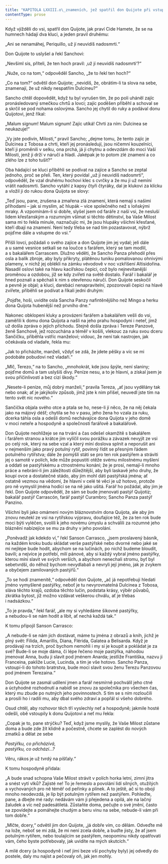 ```yaml
---
title: "KAPITOLA LXXIII.o\_znameních, jež spatřil don Quijote při vstupu do své vsi, a\_jiných příbězích dodávajících této velké historii ozdobnosti a\_pravděpodobnosti."
contentType: prose
---
```


  

Když vjížděli do vsi, spatřil don Quijote, jak praví Cide Hamete, že se na humnech hádají dva kluci, a jeden pravil druhému:

„Ani se nenamáhej, Periquillo, už jí neuvidíš nadosmrti.“

Don Quijote to uslyšel a řekl Sanchovi:

„Nevšiml sis, příteli, že ten hoch pravil: ‚už jí neuvidíš nadosmrti‘?“

„Nuže, co na tom,“ odpověděl Sancho, „že to řekl ten hoch?“

„Co na tom?“ odvětil don Quijote; „nevidíš, že, obrátím-li ta slova na sebe, znamenají, že už nikdy nespatřím Dulcineu?“

Sancho chtěl dopovědět, když tu byl vyrušen tím, že po poli uháněl zajíc pronásledovaný smečkou chrtů a lovci; zajíc poděšen přiběhl a schoval se a skrčil se pod nohama oslovýma. Sancho jej chytil do ruky a podával donu Quijotovi, jenž říkal:

„Malum signum! Malum signum! Zajíc utíká! Chrti za ním: Dulcinea se neukazuje!“

„Vy jste podivín, Milosti,“ pravil Sancho; „dejme tomu, že tento zajíc je Dulcinea z Tobosa a chrti, kteří jej pronásledují, jsou ničemní kouzelníci, kteří ji proměnili v selku, ona prchá, já ji chytnu a odevzdám do moci Vaší Milosti, jenž ji drží v náručí a hladí. Jaképak je to potom zlé znamení a co zlého lze z toho tušit?“

Oba hádající se kluci přiběhli se podívat na zajíce a Sancho se zeptal jednoho, proč se přeli. Ten, který povídal „už jí neuvidíš nadosmrti“, odpověděl, že vzal druhému hochovi klec s cvrčky a že mu ji už nemíní vrátit nadosmrti. Sancho vytáhl z kapsy čtyři čtyráky, dal je klukovi za klícku a vložil ji do rukou dona Quijota se slovy:

„Teď jsou, pane, zrušena a zmařena zlá znamení, která nemají s našimi příhodami – jak si myslím, ač hlupák – více společného než s loňskými mraky. A vzpomínám-li si dobře, slyšel jsem od faráře z naší vsi, že nesluší lidem křesťanským a rozumným všímat si těchto dětinství, ba Vaše Milost sama mi to řekla minule, naznačujíc mi, že jsou hlupáky všichni křesťané, kteří dbají na znamení. Není tedy třeba se nad tím pozastavovat, nýbrž pojďme dále a vstupme do vsi.“

Přišli lovci, požádali o svého zajíce a don Quijote jim jej vydal; jeli dále a u samé vesnice setkali se na loučce s farářem, který se tam modlil, a s bakalářem Carrascem. Dlužno věděti, že Sancho Panza přehodil přes osla a balík zbroje, aby byly přikryty, plátěnou tuniku pomalovanou ohnivými plameny, v nichž jej oblékli na zámku vévodově v noc vzkříšení Altisidořina. Nasadil oslovi také na hlavu kacířskou čepici, což bylo nejnevítanější proměnou a ozdobou, jíž se kdy zvířeti na světě dostalo. Farář i bakalář je hned poznali a spěchali k nim s otevřenou náručí. Don Quijote seskočil a pevně je objal; a kluci, darebáci nenapravitelní, zpozorovali čepici na hlavě zvířete, přiběhli se podívat a říkali jedni druhým:

„Pojďte, hoši, uvidíte osla Sancha Panzy nafintěnějšího než Mingo a herku dona Quijota hubenější než prvního dne.“

Nakonec obklopeni kluky a provázeni farářem a bakalářem vešli do vsi, zaměřili k domu dona Quijota a našli na jeho prahu hospodyni i neteř, jimž už došla zpráva o jejich příchodu. Stejně došla zpráva i Tereze Panzové, ženě Sanchově, jež rozcuchána a téměř v košili, vlekouc za ruku svou dceru Sančičku, přiběhla vstříc manželovi; vidouc, že není tak nastrojen, jak očekávala od vladaře, řekla mu:

„Jak to přicházíte, manželi, vždyť se zdá, že jdete pěšky a víc se mi podobáte pobudovi než vladaři.“

„Mlč, Terezo,“ na to Sancho, „mnohokrát, kde jsou špýle, není slaniny; pojďme domů a tam uslyšíš divy. Peníze nesu, a to je hlavní, a získal jsem je svou přičinlivostí a bez cizí škody.“

„Nesete-li peníze, můj dobrý manželi,“ pravila Tereza, „ať jsou vydělány tak nebo onak; ať je jakýkoliv způsob, jímž jste k nim přišel, neuvedl jste tím na tento svět nic nového.“

Sančička objala svého otce a ptala se ho, nese-li jí něco, že na něj čekala jako na májový déšť; chytila se ho v pasu, jeho žena ho vzala za ruku, dcerka táhla osla a odešli domů nechávajíce dona Quijota v jeho domě v moci neteře a hospodyně a společnosti farářově a bakalářově.

Don Quijote neohlížeje se na trvání a čas odešel okamžitě s bakalářem i farářem stranou a krátce jim vylíčil svou porážku a závazek nevyjít ze vsi po celý rok, který na sebe vzal a který míní doslova splnit a neporušit ani v nejmenším jako pravý potulný rytíř, povinný řídit se přesným řádem potulného rytířstva; dále že pomýšlí státi se pro ten rok pastýřem a stráviti jej o samotě v polích, kde může popustiti otěže svému milostnému myšlení a oddati se pastýřskému a ctnostnému konání; že je prosí, nemají-li mnoho práce a nebrání-li jim záležitosti důležitější, aby byli laskavě jeho druhy, že koupí ovce a dostatečné stádo, aby jim mohl dáti pastýřská jména; ať ostatně vezmou na vědomí, že hlavní v celé té věci je už hotovo, protože pro ně vymyslil jména hodící se na ně jako ušitá. Farář ho požádal, aby jim je řekl. Don Quijote odpověděl, že sám se bude jmenovati pastýř Quijotiz; bakalář pastýř Carrascón, farář pastýř Curambro; Sancho Panza pastýř Panzino.

Všichni byli jako omámeni novým bláznovstvím dona Quijota, ale aby jim znovu neutekl ze vsi na rytířskou výpravu, doufajíce též, že za ten rok bude moci býti vyléčen, svolili k jeho novému úmyslu a schválili za rozumné jeho bláznění nabízejíce se mu za druhy v jeho povolání.

„Poněvadž jak kdekdo ví,“ řekl Sanson Carrasco, „jsem proslavený básník, na každém kroku budu skládat verše pastýřské nebo dvorné nebo jaké se mi nejlépe bude hodit, abychom se na lučinách, po nichž budeme bloudit, bavili; a nejvíce je potřebí, milí pánové, aby si každý vybral jméno pastýřky, kterou míní slavit ve svých verších, a abychom nenechali stromu, byť byl sebetvrdší, do něhož bychom nevydlabali a nevryli její jméno, jak je zvykem a obyčejem zamilovaných pastýřů.“

„To se hodí znamenitě,“ odpověděl don Quijote, „ač já nepotřebuji hledati jméno vymyšlené pastýřky, neboť je tu nevyrovnatelná Dulcinea z Tobosa, sláva těchto krajů, ozdoba těchto lučin, podstata krásy, výběr půvabů, zkrátka bytost, jíž možno vzdávat veškerou chválu, ať je třebas i nadsázkou.“

„To je pravda,“ řekl farář, „ale my si vyhledáme šikovné pastýřky, a nebudou-li se nám hodit a líbit, ať nechá každá tak.“

K tomu připojil Sanson Carrasco:

„A nebude-li se nám jich dostávat, máme tu jména z obrazů a knih, jichž je plný svět: Filida, Amarillis, Diana, Flérida, Galatea a Belisarda. Když je prodávají na trzích, proč bychom nemohli i my si je koupit a pokládat je za své? Bude-li se moje dáma, či lépe řečeno moje pastýřka, náhodou jmenovat Anna, budu ji slavit pod jménem Anarda; jestliže Františka, nazvu ji Franceina, pakliže Lucie, Lucinda, a tím je vše hotovo. Sancho Panza, vstoupí-li do tohoto bratrstva, bude moci slavit svou ženu Terezu Panzovou pod jménem Terezaina.“

Don Quijote se zasmál udílení jmen a farář nesmírně pochválil jeho ctné a úctyhodné rozhodnutí a nabídl se znovu za společníka pro všechen čas, který mu zbude po nutných jeho povinnostech. S tím se s ním rozloučili a prosili ho i radili mu, aby dbal svého zdraví a popřál si všeho dobrého.

Osud chtěl, aby rozhovor těch tří vyslechly neť a hospodyně; jakmile hosté odešli, obě vstoupily k donu Quijotovi a neť mu řekla:

„Copak je to, pane strýčku? Teď, když jsme myslily, že Vaše Milost zůstane doma a bude zde žít klidně a počestně, chcete se zaplést do nových zmatků a dělat ze sebe

_Pastýřku, co přicházívá,  
pastýřku, co odchází…?_

Věru, rákos je už tvrdý na píšťaly.“

K tomu hospodyně přidala:

„A bude snad schopna Vaše Milost strávit v polích horka letní, zimní jitra a snést vytí vlků? Zajisté ne! To je řemeslo a povolání lidí silných, otužilých a vychovaných pro ně téměř od peřinky a plínek. A to ještě, ač si to obojí mnoho neodevzdá, je líp být potulným rytířem než pastýřem. Pohleďte, pane, a dbejte mé rady: nedávám vám ji přejedena a opilá, ale na lačný žaludek a víc než padesátiletá. Zůstaňte doma, pečujte o své jmění, často se zpovídejte a pomáhejte chudým a beru vinu na sebe, nebude-li vám při tom dobře.“

„Mlčte, dcery,“ odvětil jim don Quijote, „já dobře vím, co dělám. Odveďte mě na lože, neboť se mi zdá, že mi není zcela dobře, a buďte jisty, že ať jsem potulným rytířem, nebo toulajícím se pastýřem, neopominu nikdy opatřovati vám, čeho byste potřebovaly, jak uvidíte na mých skutcích.“

A milé dcery (a hospodyně i neť jimi beze vší pochyby byly) jej odvedly do postele, daly mu najíst a pečovaly oň, jak jen mohly.
